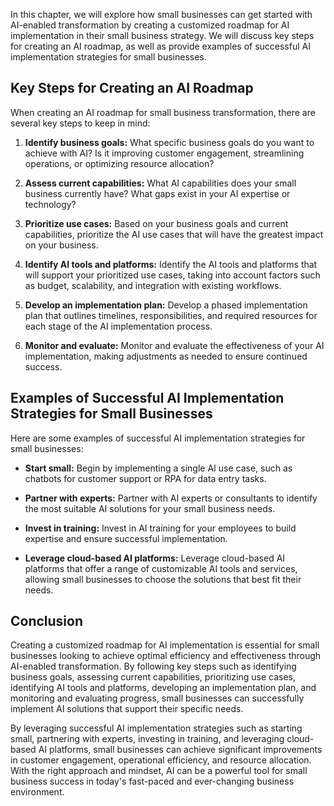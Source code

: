
In this chapter, we will explore how small businesses can get started with AI-enabled transformation by creating a customized roadmap for AI implementation in their small business strategy. We will discuss key steps for creating an AI roadmap, as well as provide examples of successful AI implementation strategies for small businesses.

Key Steps for Creating an AI Roadmap
------------------------------------

When creating an AI roadmap for small business transformation, there are several key steps to keep in mind:

1. **Identify business goals:** What specific business goals do you want to achieve with AI? Is it improving customer engagement, streamlining operations, or optimizing resource allocation?

2. **Assess current capabilities:** What AI capabilities does your small business currently have? What gaps exist in your AI expertise or technology?

3. **Prioritize use cases:** Based on your business goals and current capabilities, prioritize the AI use cases that will have the greatest impact on your business.

4. **Identify AI tools and platforms:** Identify the AI tools and platforms that will support your prioritized use cases, taking into account factors such as budget, scalability, and integration with existing workflows.

5. **Develop an implementation plan:** Develop a phased implementation plan that outlines timelines, responsibilities, and required resources for each stage of the AI implementation process.

6. **Monitor and evaluate:** Monitor and evaluate the effectiveness of your AI implementation, making adjustments as needed to ensure continued success.

Examples of Successful AI Implementation Strategies for Small Businesses
------------------------------------------------------------------------

Here are some examples of successful AI implementation strategies for small businesses:

* **Start small:** Begin by implementing a single AI use case, such as chatbots for customer support or RPA for data entry tasks.

* **Partner with experts:** Partner with AI experts or consultants to identify the most suitable AI solutions for your small business needs.

* **Invest in training:** Invest in AI training for your employees to build expertise and ensure successful implementation.

* **Leverage cloud-based AI platforms:** Leverage cloud-based AI platforms that offer a range of customizable AI tools and services, allowing small businesses to choose the solutions that best fit their needs.

Conclusion
----------

Creating a customized roadmap for AI implementation is essential for small businesses looking to achieve optimal efficiency and effectiveness through AI-enabled transformation. By following key steps such as identifying business goals, assessing current capabilities, prioritizing use cases, identifying AI tools and platforms, developing an implementation plan, and monitoring and evaluating progress, small businesses can successfully implement AI solutions that support their specific needs.

By leveraging successful AI implementation strategies such as starting small, partnering with experts, investing in training, and leveraging cloud-based AI platforms, small businesses can achieve significant improvements in customer engagement, operational efficiency, and resource allocation. With the right approach and mindset, AI can be a powerful tool for small business success in today's fast-paced and ever-changing business environment.
